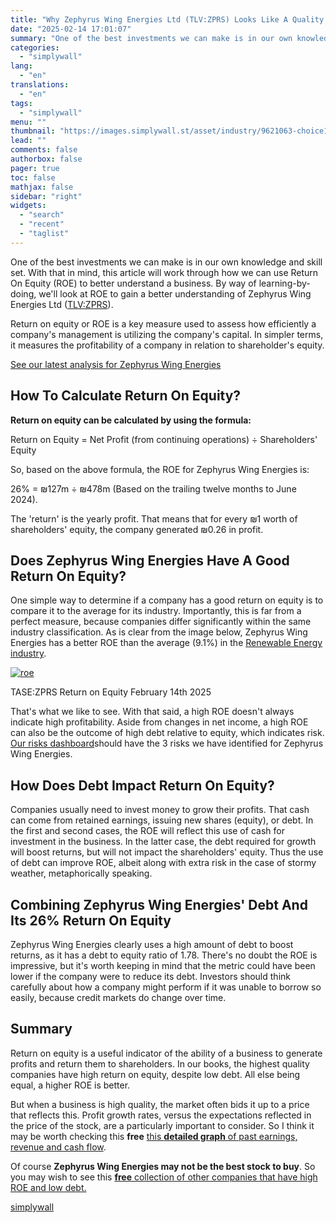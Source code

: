```yaml
---
title: "Why Zephyrus Wing Energies Ltd (TLV:ZPRS) Looks Like A Quality Company"
date: "2025-02-14 17:01:07"
summary: "One of the best investments we can make is in our own knowledge and skill set. With that in mind, this article will work through how we can use Return On Equity (ROE) to better understand a business. By way of learning-by-doing, we'll look at ROE to gain a better..."
categories:
  - "simplywall"
lang:
  - "en"
translations:
  - "en"
tags:
  - "simplywall"
menu: ""
thumbnail: "https://images.simplywall.st/asset/industry/9621063-choice1-main-header/1585186916289"
lead: ""
comments: false
authorbox: false
pager: true
toc: false
mathjax: false
sidebar: "right"
widgets:
  - "search"
  - "recent"
  - "taglist"
---
```


One of the best investments we can make is in our own knowledge and skill set. With that in mind, this article will work through how we can use Return On Equity (ROE) to better understand a business. By way of learning-by-doing, we'll look at ROE to gain a better understanding of Zephyrus Wing Energies Ltd ([TLV:ZPRS](https://simplywall.st/stocks/il/utilities/tase-zprs/zephyrus-wing-energies-shares)).

Return on equity or ROE is a key measure used to assess how efficiently a company's management is utilizing the company's capital. In simpler terms, it measures the profitability of a company in relation to shareholder's equity.

 [See our latest analysis for Zephyrus Wing Energies](https://simplywall.st/stocks/il/utilities/tase-zprs/zephyrus-wing-energies-shares) 

How To Calculate Return On Equity?
----------------------------------

**Return on equity can be calculated by using the formula:**

Return on Equity = Net Profit (from continuing operations) ÷ Shareholders' Equity

So, based on the above formula, the ROE for Zephyrus Wing Energies is:

26% = ₪127m ÷ ₪478m (Based on the trailing twelve months to June 2024).

The 'return' is the yearly profit. That means that for every ₪1 worth of shareholders' equity, the company generated ₪0.26 in profit.

Does Zephyrus Wing Energies Have A Good Return On Equity?
---------------------------------------------------------

One simple way to determine if a company has a good return on equity is to compare it to the average for its industry. Importantly, this is far from a perfect measure, because companies differ significantly within the same industry classification. As is clear from the image below, Zephyrus Wing Energies has a better ROE than the average (9.1%) in the [Renewable Energy industry](https://simplywall.st/markets/il/utilities/renewable-energy).

[![roe](https://images.simplywall.st/asset/chart/1827634562-roe-1-dark/1739505964217)](https://simplywall.st/stocks/il/utilities/tase-zprs/zephyrus-wing-energies-shares/past)

TASE:ZPRS Return on Equity February 14th 2025

That's what we like to see. With that said, a high ROE doesn't always indicate high profitability. Aside from changes in net income, a high ROE can also be the outcome of high debt relative to equity, which indicates risk.  [Our risks dashboard](https://simplywall.st/stocks/il/utilities/tase-zprs/zephyrus-wing-energies-shares)should have the 3 risks we have identified for Zephyrus Wing Energies.

How Does Debt Impact Return On Equity?
--------------------------------------

Companies usually need to invest money to grow their profits. That cash can come from retained earnings, issuing new shares (equity), or debt. In the first and second cases, the ROE will reflect this use of cash for investment in the business. In the latter case, the debt required for growth will boost returns, but will not impact the shareholders' equity. Thus the use of debt can improve ROE, albeit along with extra risk in the case of stormy weather, metaphorically speaking.

Combining Zephyrus Wing Energies' Debt And Its 26% Return On Equity
-------------------------------------------------------------------

Zephyrus Wing Energies clearly uses a high amount of debt to boost returns, as it has a debt to equity ratio of 1.78. There's no doubt the ROE is impressive, but it's worth keeping in mind that the metric could have been lower if the company were to reduce its debt. Investors should think carefully about how a company might perform if it was unable to borrow so easily, because credit markets do change over time.

Summary
-------

Return on equity is a useful indicator of the ability of a business to generate profits and return them to shareholders. In our books, the highest quality companies have high return on equity, despite low debt. All else being equal, a higher ROE is better.

But when a business is high quality, the market often bids it up to a price that reflects this. Profit growth rates, versus the expectations reflected in the price of the stock, are a particularly important to consider. So I think it may be worth checking this **free** [this **detailed graph** of past earnings, revenue and cash flow](https://simplywall.st/stocks/il/utilities/tase-zprs/zephyrus-wing-energies-shares/past).

Of course **Zephyrus Wing Energies may not be the best stock to buy**. So you may wish to see this [**free** collection of other companies that have high ROE and low debt.](https://simplywall.st/discover/investing-ideas/16053/high-return-on-equity-low-debt)

[simplywall](https://simplywall.st/stocks/il/utilities/tase-zprs/zephyrus-wing-energies-shares/news/why-zephyrus-wing-energies-ltd-tlvzprs-looks-like-a-quality)
